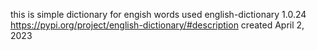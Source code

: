 this is simple dictionary for engish words
used english-dictionary 1.0.24 https://pypi.org/project/english-dictionary/#description
created April 2, 2023

